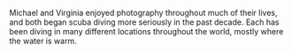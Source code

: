 Michael and Virginia enjoyed photography throughout much of their lives, and
both began scuba diving more seriously in the past decade.  Each has been diving
in many different locations throughout the world, mostly where the water is
warm.

